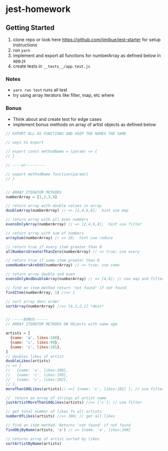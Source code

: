 # jest-homework

## Getting Started
1. clone repo or look here https://github.com/jimibue/jest-starter for setup instructions
2. run `yarn`
3. implement and export all functions for numberArray as defined below in app.js
4. create tests in `__tests__/app.test.js`


### Notes
- `yarn run test` runs all test
- try using array iterators like filter, map, etc where


### Bonus
- Think about and create test for edge cases
- implement bonus methods on array of artist objects as defined below

```javascript
// EXPORT ALL AS FUNCTIONS AND KEEP THE NAMES THE SAME

// ways to export

// export const methodName = (param) => {
// }

// ----or---------

// export methodName function(param){
// }


// ARRAY ITERATOR METHODS
numberArray = [1,2,3,4]

// return array with double values in array
doubleArray(numberArray) // => [2,4,6,8];  hint use map 

// return array with all even numbers
evensOnlyArray(numberArray) // => [2,4,6,8];  hint use filter 

// return array with sum of numbers
arraySum(numberArray) // => 10;  hint use reduce

// return true if every item greater than 0
allNumbersGreaterThanZero(numberArray) // => true; use every

// return true if some item greater than 0
someNumbersAreOdd(numberArray) // => true; use some

// return array double and even
evensOnlyAndDoubleArray(numberArray) // => [4,8]; // use map and filter

// find an item method return 'not found' if not found
findItem(numberArray, 1) //=> 1

// sort array desc order
sortArray(numberArray) //=> [4,3,2,1] *desc*


// -----BONUS------
// ARRAY ITERATOR METHODS ON Objects with name age 

artists = [
  {name: 'a', likes:100},
  {name: 'c', likes:99},
  {name: 'c', likes:101}, 
]
// doubles likes of artist
doubleLikes(artists)
// => [
//   {name: 'a', likes:200},
//   {name: 'c', likes:198},
//   {name: 'c', likes:202},  
// ]; 
moreThan100Likes(artists)// =>[ {name: 'c', likes:101} ]; // use filter

//  return an array of strings of artist name
justArtistMoreThan100Likes(artists) //=> ['c']; // use filter

// get total number of likes fo all artists
numberOfLikes(artists) //=> 300; // get all likes

// find an item method. Returns 'not found' if not found
findObjByName(artists, 'a') // => {name: 'a', likes:200}

// returns array of artist sorted by likes
sortArtistByName(artists)
```

